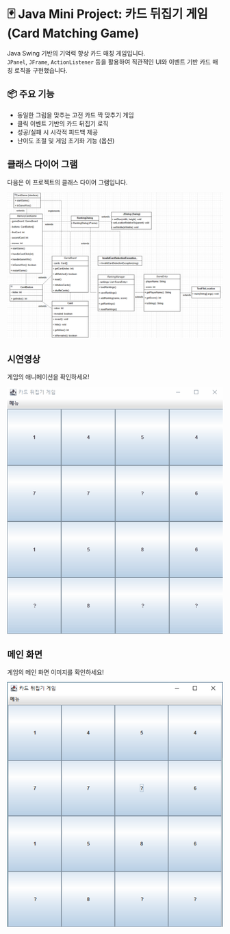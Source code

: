 # 🃏 Java Mini Project: 카드 뒤집기 게임 (Card Matching Game)

Java Swing 기반의 기억력 향상 카드 매칭 게임입니다.  
`JPanel`, `JFrame`, `ActionListener` 등을 활용하여 직관적인 UI와 이벤트 기반 카드 매칭 로직을 구현했습니다.

## 📦 주요 기능

- 동일한 그림을 맞추는 고전 카드 짝 맞추기 게임
- 클릭 이벤트 기반의 카드 뒤집기 로직
- 성공/실패 시 시각적 피드백 제공
- 난이도 조절 및 게임 초기화 기능 (옵션)

## 클래스 다이어 그램

다음은 이 프로젝트의 클래스 다이어 그램입니다.

![클래스 다이어그램](src/MemoryCard/images/Class_Diagram.png)

## 시연영상

게임의 애니메이션을 확인하세요!

![애니메이션](src/MemoryCard/images/Animation.gif)

## 메인 화면

게임의 메인 화면 이미지를 확인하세요!

![메인 화면](src/MemoryCard/images/Main.png)
